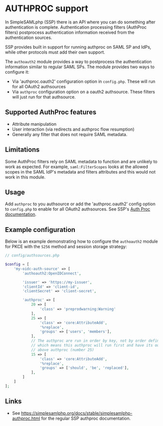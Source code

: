 # AUTHPROC support

In SimpleSAMLphp (SSP) there is an API where you can do something after authentication is complete.
Authentication processing filters (AuthProc filters) postprocess authentication information received from the
authentication sources.

SSP provides built in support for running authproc on SAML SP and IdPs, while other protocols must add their own
support.

The `authoauth2` module provides a way to postprocess the authentication information
similar to regular SAML SPs. The module provides two ways to configure it:
 * Via 'authproc.oauth2' configuration option in `config.php`. These will run for all OAuth2 authsources
 * Via `authproc` configuration option on a oauth2 authsource. These filters will just run for that authsource.

## Supported AuthProc features

* Attribute manipulation
* User interaction (via redirects and authproc flow resumption)
* Generally any filter that does not require SAML metadata.

## Limitations

Some AuthProc filters rely on SAML metadata to function and are unlikely to work as expected.
For example, `saml:FilterScopes` looks at the allowed scopes in the SAML IdP's metadata and filters
attributes and this would not work in this module.

## Usage

Add `authproc` to you authsource or add the 'authproc.oauth2' config option to `config.php` to enable
for all OAuth2 authsources. See SSP's [Auth Proc documentation](https://simplesamlphp.org/docs/stable/simplesamlphp-authproc.html).

## Example configuration

Below is an example demonstrating how to configure the `authoauth2` module for PKCE with the `S256` method and session storage strategy:

```php
// config/authsources.php

$config = [
    'my-oidc-auth-source' => [
        'authoauth2:OpenIDConnect',

        'issuer' => 'https://my-issuer',
        'clientId' => 'client-id',
        'clientSecret' => 'client-secret',

        'authproc' => [
            20 => [
                'class' => 'preprodwarning:Warning'
            ],
            25 => [
                'class' => 'core:AttributeAdd',
                '%replace',
                'groups' => ['users', 'members'],
            ],
            // The authproc are run in order by key, not by order defined,
            // which means this authproc will run first and have its output overwritten by the
            // above authproc (number 25)
            15 => [
                'class' => 'core:AttributeAdd',
                '%replace',
                'groups' => ['should', 'be', 'replaced'],
            ],
        ]
    ]
];
```

## Links

- See https://simplesamlphp.org/docs/stable/simplesamlphp-authproc.html for the regular SSP authproc documentation.
